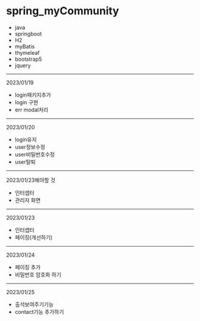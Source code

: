 # spring_myCommunity
- java
- springboot
- H2
- myBatis
- thymeleaf
- bootstrap5
- jquery
---
2023/01/19
- login패키지추가
- login 구현
- err modal처리
---
2023/01/20
- login유지
- user정보수정
- user비밀번호수정
- user탈퇴
---
2023/01/23해야할 것
- 인터셉터
- 관리자 화면
---
2023/01/23
- 인터셉터
- 페이징(개선하기)
---
2023/01/24
- 페이징 추가
- 비밀번호 암호화 하기
---
2023/01/25
- 출석보여주기기능
- contact기능 추가하기

